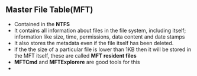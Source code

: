 ## Master File Table(MFT)
- Contained in the **NTFS**
- It contains all information about files in the file system, including itself; information like size, time, permissions, data content and date stamps
- It also stores the metadata even if the file itself has been deleted.
- if the the size of a particular file is lower than 1KB then it will be stored in the MFT itself, these are called **MFT resident files**
- **MFTCmd** and **MFTExplorere** are good tools for this
- 